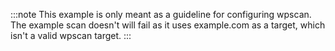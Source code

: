 :::note
This example is only meant as a guideline for configuring wpscan.
The example scan doesn't will fail as it uses example.com as a target, which isn't a valid wpscan target.
:::
